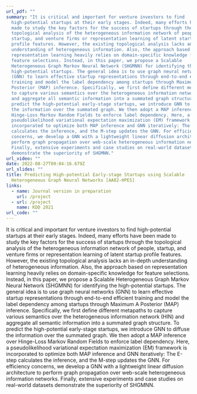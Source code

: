 ```yaml
---
url_pdf: ""
summary: "It is critical and important for venture investors to find
  high-potential startups at their early stages. Indeed, many efforts have been
  made to study the key factors for the success of startups through the
  topological analysis of the heterogeneous information network of people,
  startup, and venture firms or representation learning of latent startup
  profile features. However, the existing topological analysis lacks an in-depth
  understanding of heterogeneous information. Also, the approach based on
  representation learning heavily relies on domain-specific knowledge for
  feature selections. Instead, in this paper, we propose a Scalable
  Heterogeneous Graph Markov Neural Network (SHGMNN) for identifying the
  high-potential startups. The general idea is to use graph neural networks
  (GNN) to learn effective startup representations through end-to-end efficient
  training and model the label dependency among startups through Maximum A
  Posterior (MAP) inference. Specifically, we first define different metapaths
  to capture various semantics over the heterogeneous information network (HIN)
  and aggregate all semantic information into a summated graph structure. To
  predict the high-potential early-stage startups, we introduce GNN to diffuse
  the information over the summated graph. We then adopt a MAP inference over
  Hinge-Loss Markov Random Fields to enforce label dependency. Here, a
  pseudolikelihood variational expectation maximization (EM) framework is
  incorporated to optimize both MAP inference and GNN iteratively: The E-step
  calculates the inference, and the M-step updates the GNN. For efficiency
  concerns, we develop a GNN with a lightweight linear diffusion architecture to
  perform graph propagation over web-scale heterogeneous information networks.
  Finally, extensive experiments and case studies on real-world datasets
  demonstrate the superiority of SHGMNN."
url_video: ""
date: 2022-08-27T09:04:16.679Z
url_slides: ""
title: Predicting High-potential Early-stage Startups using Scalable
  Heterogeneous Graph Neural Networks [AA02-HPES]
links:
  - name: Journal version in preparation
    url: /project
  - url: /project
    name: KDD 2021
url_code: ""
---
```

It is critical and important for venture investors to find high-potential startups at their early stages. Indeed, many efforts have been made to study the key factors for the success of startups through the topological analysis of the heterogeneous information network of people, startup, and venture firms or representation learning of latent startup profile features. However, the existing topological analysis lacks an in-depth understanding of heterogeneous information. Also, the approach based on representation learning heavily relies on domain-specific knowledge for feature selections. Instead, in this paper, we propose a Scalable Heterogeneous Graph Markov Neural Network (SHGMNN) for identifying the high-potential startups. The general idea is to use graph neural networks (GNN) to learn effective startup representations through end-to-end efficient training and model the label dependency among startups through Maximum A Posterior (MAP) inference. Specifically, we first define different metapaths to capture various semantics over the heterogeneous information network (HIN) and aggregate all semantic information into a summated graph structure. To predict the high-potential early-stage startups, we introduce GNN to diffuse the information over the summated graph. We then adopt a MAP inference over Hinge-Loss Markov Random Fields to enforce label dependency. Here, a pseudolikelihood variational expectation maximization (EM) framework is incorporated to optimize both MAP inference and GNN iteratively: The E-step calculates the inference, and the M-step updates the GNN. For efficiency concerns, we develop a GNN with a lightweight linear diffusion architecture to perform graph propagation over web-scale heterogeneous information networks. Finally, extensive experiments and case studies on real-world datasets demonstrate the superiority of SHGMNN.